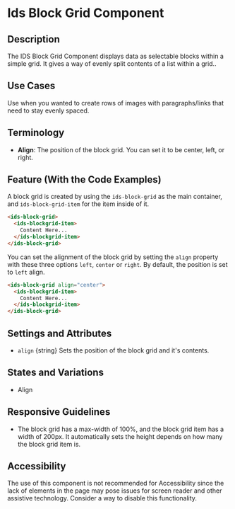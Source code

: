# Ids Block Grid Component

## Description

The IDS Block Grid Component displays data as selectable blocks within a simple grid. It gives a way of evenly split contents of a list within a grid..

## Use Cases

Use when you wanted to create rows of images with paragraphs/links that need to stay evenly spaced.

## Terminology

- **Align**: The position of the block grid. You can set it to be center, left, or right.

## Feature (With the Code Examples)

A block grid is created by using the `ids-block-grid` as the main container, and `ids-block-grid-item` for the item inside of it.

```html
<ids-block-grid>
  <ids-blockgrid-item>
    Content Here...
  </ids-blockgrid-item>
</ids-block-grid>
```

You can set the alignment of the block grid by setting the `align` property with these three options `left`, `center` or `right`. By default, the position is set to `left` align.

```html
<ids-block-grid align="center">
  <ids-blockgrid-item>
    Content Here...
  </ids-blockgrid-item>
</ids-block-grid>
```

## Settings and Attributes

- `align` {string} Sets the position of the block grid and it's contents.

## States and Variations

- Align

## Responsive Guidelines

- The block grid has a max-width of 100%, and the block grid item has a width of 200px. It automatically sets the height depends on how many the block grid item is.

## Accessibility

The use of this component is not recommended for Accessibility since the lack of elements in the page may pose issues for screen reader and other assistive technology. Consider a way to disable this functionality.
